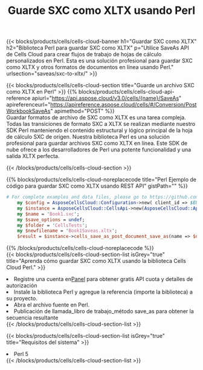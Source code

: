﻿---
title:  Guarde SXC como XLTX usando Perl
description:  Utilizando Aspose.Cells Cloud SDK para Perl para guardar el archivo en formato SXC como archivo en formato XLTX.
kwords: Excel, Save SXC as XLTX, REST, Perl
howto: How to save SXC as XLTX using Aspose.Cells Cloud Perl library.
---
{{< blocks/products/cells/cells-cloud-banner h1="Guardar SXC como XLTX" h2="Biblioteca Perl para guardar SXC como XLTX" p="Utilice SaveAs API de Cells Cloud para crear flujos de trabajo de hojas de cálculo personalizados en Perl. Esta es una solución profesional para guardar SXC como XLTX y otros formatos de documentos en línea usando Perl." urlsection="saveas/sxc-to-xltx/" >}}

{{< blocks/products/cells/cells-cloud-section title="Guarde un archivo SXC como XLTX en Perl" >}}
{{% blocks/products/cells/cells-cloud-api-reference apiurl="https://api.aspose.cloud/v3.0/cells/{name}/SaveAs" apireferenceurl="https://apireference.aspose.cloud/cells/#/Conversion/PostWorkbookSaveAs" apimethod="POST" %}}
<br/>
Guardar formatos de archivo de SXC como XLTX es una tarea compleja. Todas las transiciones de formato SXC a XLTX se realizan mediante nuestro SDK Perl manteniendo el contenido estructural y lógico principal de la hoja de cálculo SXC de origen. Nuestra biblioteca Perl es una solución profesional para guardar archivos SXC como XLTX en línea. Este SDK de nube ofrece a los desarrolladores de Perl una potente funcionalidad y una salida XLTX perfecta.

{{< /blocks/products/cells/cells-cloud-section >}}

{{% blocks/products/cells/cells-cloud-noreplacecode title="Perl Ejemplo de código para guardar SXC como XLTX usando REST API" gistPath="" %}}
  
```perl
# For complete examples and data files, please go to https://github.com/aspose-cells-cloud/aspose-cells-cloud-perl/
    my $config = AsposeCellsCloud::Configuration->new( client_id => $ENV{'ProductClientId'}, client_secret => $ENV{'ProductClientSecret'});
    my $instance = AsposeCellsCloud::CellsApi->new(AsposeCellsCloud::ApiClient->new( $config));
    my $name = 'Book1.sxc';
    my $save_options = undef;
    my $folder = 'CellsTests';
    my $newfilename = 'Book1Saveas.xltx';
    $result = $instance->cells_save_as_post_document_save_as(name => $name,save_options => $save_options, newfilename => $newfilename, folder => $folder);
```
  
{{% /blocks/products/cells/cells-cloud-noreplacecode %}}
<br/>
{{< blocks/products/cells/cells-cloud-section-list isGrey="true" title="Aprenda cómo guardar SXC como XLTX usando la biblioteca Cells Cloud Perl." >}}
<li> Registre una cuenta en<a href="https://dashboard.aspose.cloud/">Panel</a> para obtener gratis API cuota y detalles de autorización</li>
<li>Instale la biblioteca Perl y agregue la referencia (importe la biblioteca) a su proyecto.</li>
<li>Abra el archivo fuente en Perl.</li>
<li>Publicación de llamada_libro de trabajo_método save_as para obtener la secuencia resultante</li>
{{< /blocks/products/cells/cells-cloud-section-list >}}

{{< blocks/products/cells/cells-cloud-section-list isGrey="true" title="Requisitos del sistema" >}}
<li>Perl 5</li>
{{< /blocks/products/cells/cells-cloud-section-list >}}
